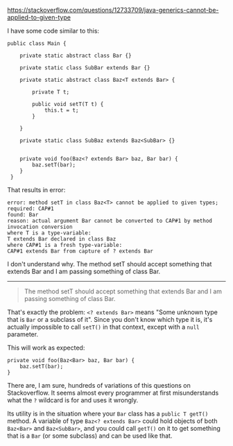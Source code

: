 https://stackoverflow.com/questions/12733709/java-generics-cannot-be-applied-to-given-type

I have some code similar to this:

    public class Main {

        private static abstract class Bar {}

        private static class SubBar extends Bar {}

        private static abstract class Baz<T extends Bar> {
 
            private T t;

            public void setT(T t) {
                this.t = t;
            }

        }

        private static class SubBaz extends Baz<SubBar> {}


        private void foo(Baz<? extends Bar> baz, Bar bar) {
            baz.setT(bar);
        }
     }

That results in error:

    error: method setT in class Baz<T> cannot be applied to given types;
    required: CAP#1
    found: Bar
    reason: actual argument Bar cannot be converted to CAP#1 by method invocation conversion
    where T is a type-variable:
    T extends Bar declared in class Baz
    where CAP#1 is a fresh type-variable:
    CAP#1 extends Bar from capture of ? extends Bar

I don't understand why. The method setT should accept something that extends Bar and I am passing something of class Bar.

---

>  The method setT should accept something that extends Bar and I am passing something of class Bar.

That's exactly the problem: `<? extends Bar>` means "Some unknown type that is `Bar` or a subclass of it". Since you don't know which type it is, it's actually impossible to call `setT()` in that context, except with a `null` parameter.

This will work as expected:

    private void foo(Baz<Bar> baz, Bar bar) {
        baz.setT(bar);
    }

There are, I am sure, hundreds of variations of this questions on Stackoverflow. It seems almost every programmer at first misunderstands what the `?` wildcard is for and uses it wrongly.

Its utility is in the situation where your `Bar` class has a `public T getT()` method. A variable of type `Baz<? extends Bar>` could hold objects of both `Baz<Bar>` and `Baz<SubBar>`, and you could call `getT()` on it to get something that is a `Bar` (or some subclass) and can be used like that.